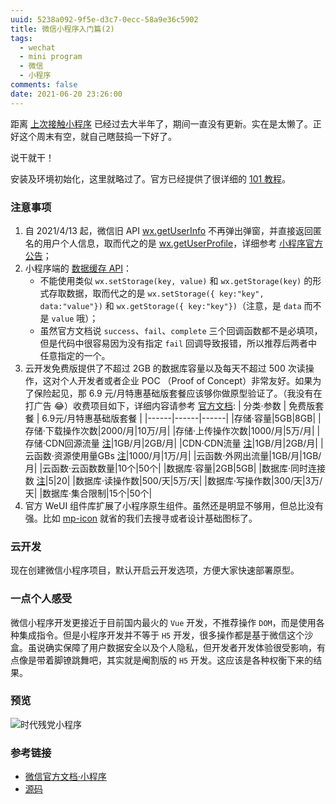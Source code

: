 ```yaml
---
uuid: 5238a092-9f5e-d3c7-0ecc-58a9e36c5902
title: 微信小程序入门篇(2)
tags:
  - wechat
  - mini program
  - 微信
  - 小程序
comments: false
date: 2021-06-20 23:26:00
---
```


距离 [上次接触小程序](/2021/09/11/get-started-with-WeChat-mini-program/) 已经过去大半年了，期间一直没有更新。实在是太懒了。正好这个周末有空，就自己瞎鼓捣一下好了。

说干就干！

安装及环境初始化，这里就略过了。官方已经提供了很详细的 [101 教程](https://developers.weixin.qq.com/miniprogram/dev/framework/MINA.html)。

### 注意事项

1. 自 2021/4/13 起，微信旧 API [wx.getUserInfo](https://developers.weixin.qq.com/miniprogram/dev/api/open-api/user-info/wx.getUserInfo.html) 不再弹出弹窗，并直接返回匿名的用户个人信息，取而代之的是 [wx.getUserProfile](https://developers.weixin.qq.com/miniprogram/dev/api/open-api/user-info/wx.getUserProfile.html)，详细参考 [小程序官方公告](https://developers.weixin.qq.com/community/develop/doc/000cacfa20ce88df04cb468bc52801)；
2. 小程序端的 [数据缓存 API](https://developers.weixin.qq.com/miniprogram/dev/api/storage/wx.setStorage.html)：
   - 不能使用类似 `wx.setStorage(key, value)` 和 `wx.getStorage(key)` 的形式存取数据，取而代之的是 `wx.setStorage({ key:"key", data:"value"})` 和 `wx.getStorage({ key:"key"})`（注意，是 `data` 而不是 `value` 哦）；
   - 虽然官方文档说 `success`、`fail`、`complete` 三个回调函数都不是必填项，但是代码中很容易因为没有指定 `fail` 回调导致报错，所以推荐后两者中任意指定的一个。
3. 云开发免费版提供了不超过 2GB 的数据库容量以及每天不超过 500 次读操作，这对个人开发者或者企业 POC （Proof of Concept）非常友好。如果为了保险起见，那 6.9 元/月特惠基础版套餐应该够你做原型验证了。（我没有在打广告 😂）收费项目如下，详细内容请参考 [官方文档](https://developers.weixin.qq.com/miniprogram/dev/wxcloud/billing/quota.html):
   | 分类·参数 | 免费版套餐 | 6.9元/月特惠基础版套餐 |
   |------|------|------|
   |存储·容量|5GB|8GB|
   |存储·下载操作次数|2000/月|10万/月|
   |存储·上传操作次数|1000/月|5万/月|
   |存储·CDN回源流量 [注](https://developers.weixin.qq.com/miniprogram/dev/wxcloud/billing/quota.html#quota_footnote_cdn_origin)|1GB/月|2GB/月|
   |CDN·CDN流量 [注](https://developers.weixin.qq.com/miniprogram/dev/wxcloud/billing/quota.html#quota_footnote_cdn)|1GB/月|2GB/月|
   |云函数·资源使用量GBs [注](https://developers.weixin.qq.com/miniprogram/dev/wxcloud/billing/quota.html#quota_footnote_gbs)|1000/月|1万/月|
   |云函数·外网出流量|1GB/月|1GB/月|
   |云函数·云函数数量|10个|50个|
   |数据库·容量|2GB|5GB|
   |数据库·同时连接数 [注](https://developers.weixin.qq.com/miniprogram/dev/wxcloud/billing/quota.html#quota_footnote_db)|5|20|
   |数据库·读操作数|500/天|5万/天|
   |数据库·写操作数|300/天|3万/天|
   |数据库·集合限制|15个|50个|
4. 官方 WeUI 组件库扩展了小程序原生组件。虽然还是明显不够用，但总比没有强。比如 [mp-icon](https://developers.weixin.qq.com/miniprogram/dev/extended/weui/icon.html) 就省的我们去搜寻或者设计基础图标了。

### 云开发

现在创建微信小程序项目，默认开启云开发选项，方便大家快速部署原型。

### 一点个人感受

微信小程序开发更接近于目前国内最火的 `Vue` 开发，不推荐操作 `DOM`，而是使用各种集成指令。但是小程序开发并不等于 `H5` 开发，很多操作都是基于微信这个沙盒。虽说确实保障了用户数据安全以及个人隐私，但开发者开发体验很受影响，有点像是带着脚镣跳舞吧，其实就是阉割版的 `H5` 开发。这应该是各种权衡下来的结果。

### 预览

![时代残党小程序](/images/WeChat-mini-program-1st-step/gh_d8e358fd13d3_258.jpg)

### 参考链接

- [微信官方文档·小程序](https://developers.weixin.qq.com/miniprogram/dev/framework/)
- [源码](https://github.com/ZXS66/nextwave-miniprogram)
